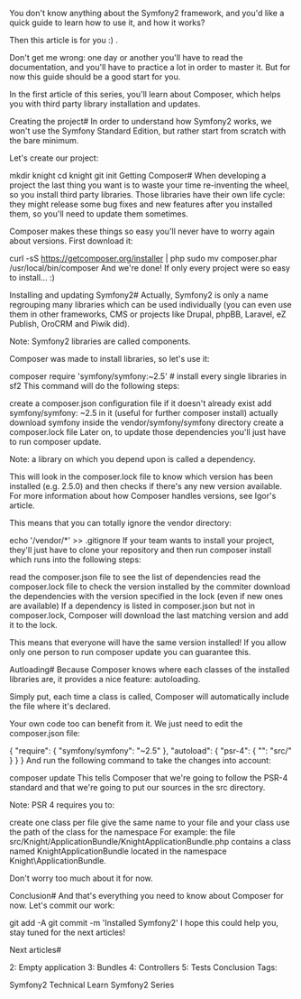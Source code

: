 You don't know anything about the Symfony2 framework, and you'd like a quick guide to learn how to use it, and how it works?

Then this article is for you :) .

Don't get me wrong: one day or another you'll have to read the documentation, and you'll have to practice a lot in order to master it. But for now this guide should be a good start for you.

In the first article of this series, you'll learn about Composer, which helps you with third party library installation and updates.

Creating the project#
In order to understand how Symfony2 works, we won't use the Symfony Standard Edition, but rather start from scratch with the bare minimum.

Let's create our project:

mkdir knight
cd knight
git init
Getting Composer#
When developing a project the last thing you want is to waste your time re-inventing the wheel, so you install third party libraries. Those libraries have their own life cycle: they might release some bug fixes and new features after you installed them, so you'll need to update them sometimes.

Composer makes these things so easy you'll never have to worry again about versions. First download it:

curl -sS https://getcomposer.org/installer | php
sudo mv composer.phar /usr/local/bin/composer
And we're done! If only every project were so easy to install... :)

Installing and updating Symfony2#
Actually, Symfony2 is only a name regrouping many libraries which can be used individually (you can even use them in other frameworks, CMS or projects like Drupal, phpBB, Laravel, eZ Publish, OroCRM and Piwik did).

Note: Symfony2 libraries are called components.

Composer was made to install libraries, so let's use it:

composer require 'symfony/symfony:~2.5' # install every single libraries in sf2
This command will do the following steps:

create a composer.json configuration file if it doesn't already exist
add symfony/symfony: ~2.5 in it (useful for further composer install)
actually download symfony inside the vendor/symfony/symfony directory
create a composer.lock file
Later on, to update those dependencies you'll just have to run composer update.

Note: a library on which you depend upon is called a dependency.

This will look in the composer.lock file to know which version has been installed (e.g. 2.5.0) and then checks if there's any new version available. For more information about how Composer handles versions, see Igor's article.

This means that you can totally ignore the vendor directory:

echo '/vendor/*' >> .gitignore
If your team wants to install your project, they'll just have to clone your repository and then run composer install which runs into the following steps:

read the composer.json file to see the list of dependencies
read the composer.lock file to check the version installed by the commiter
download the dependencies with the version specified in the lock (even if new ones are available)
If a dependency is listed in composer.json but not in composer.lock, Composer will download the last matching version and add it to the lock.

This means that everyone will have the same version installed! If you allow only one person to run composer update you can guarantee this.

Autloading#
Because Composer knows where each classes of the installed libraries are, it provides a nice feature: autoloading.

Simply put, each time a class is called, Composer will automatically include the file where it's declared.

Your own code too can benefit from it. We just need to edit the composer.json file:

{
    "require": {
        "symfony/symfony": "~2.5"
    },
    "autoload": {
        "psr-4": {
            "": "src/"
        }
    }
}
And run the following command to take the changes into account:

composer update
This tells Composer that we're going to follow the PSR-4 standard and that we're going to put our sources in the src directory.

Note: PSR 4 requires you to:

create one class per file
give the same name to your file and your class
use the path of the class for the namespace
For example: the file src/Knight/ApplicationBundle/KnightApplicationBundle.php contains a class named KnightApplicationBundle located in the namespace Knight\ApplicationBundle.

Don't worry too much about it for now.

Conclusion#
And that's everything you need to know about Composer for now. Let's commit our work:

git add -A
git commit -m 'Installed Symfony2'
I hope this could help you, stay tuned for the next articles!

Next articles#

2: Empty application
3: Bundles
4: Controllers
5: Tests
Conclusion
Tags:

Symfony2 Technical Learn Symfony2 Series